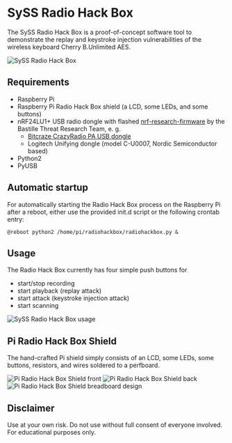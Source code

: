 # SySS Radio Hack Box

The SySS Radio Hack Box is a proof-of-concept software tool to demonstrate the
replay and keystroke injection vulnerabilities of the wireless keyboard 
Cherry B.Unlimited AES.

![SySS Radio Hack Box](https://github.com/SySS-Research/radio-hackbox/blob/master/images/radio_hack_box.png)


## Requirements

- Raspberry Pi
- Raspberry Pi Radio Hack Box shield (a LCD, some LEDs, and some buttons)
- nRF24LU1+ USB radio dongle with flashed [nrf-research-firmware](https://github.com/BastilleResearch/nrf-research-firmware) by the Bastille Threat Research Team, e. g.
	* [Bitcraze CrazyRadio PA USB dongle](https://www.bitcraze.io/crazyradio-pa/)
	* Logitech Unifying dongle (model C-U0007, Nordic Semiconductor based)
- Python2
- PyUSB


## Automatic startup

For automatically starting the Radio Hack Box process on the Raspberry Pi
after a reboot, either use the provided init.d script or the following crontab
entry:

```
@reboot python2 /home/pi/radiohackbox/radiohackbox.py &
```

## Usage

The Radio Hack Box currently has four simple push buttons for
- start/stop recording
- start playback (replay attack)
- start attack (keystroke injection attack)
- start scanning

![SySS Radio Hack Box usage](https://github.com/SySS-Research/radio-hackbox/blob/master/images/radio_hack_box_usage.png)


## Pi Radio Hack Box Shield

The hand-crafted Pi shield simply consists of an LCD, some LEDs, some buttons, resistors, and wires soldered to a perfboard.

![Pi Radio Hack Box Shield front](https://github.com/SySS-Research/radio-hackbox/blob/master/images/pi_shield_front.png)
![Pi Radio Hack Box Shield back](https://github.com/SySS-Research/radio-hackbox/blob/master/images/pi_shield_back.png)
![Pi Radio Hack Box Shield breadboard design](https://github.com/SySS-Research/radio-hackbox/blob/master/images/radiohackbox_breadboard.png)


## Disclaimer

Use at your own risk. Do not use without full consent of everyone involved.
For educational purposes only.

